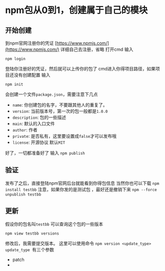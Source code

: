 # npm包从0到1，创建属于自己的模块

## 开始创建
到npm官网注册你的凭证 [https://www.npmjs.com/](https://www.npmjs.com/)
详细自己去注册，省略
打开cmd 输入
```
npm login
```
登陆你注册好的凭证，然后就可以上传你的包了
cmd进入你得项目路径，如果项目还没有创建配置
输入
```
npm init
```
会创建一个文件`package.json`，需要注意下几点

* `name`: 你创建包的名字，不要跟其他人的重复了。
* `version`: 当前版本号，第一次的包一般都是`1.0.0`
* `description`: 包的一些描述
* `main`: 默认的入口文件
* `author`: 作者
* `private`: 是否私有，这里要设置成`false`才可以发布哦
* `license`: 开源协议 默认`MIT`

好了，一切都准备好了
输入
`npm publish`

## 验证
发布了之后，直接登陆npm官网后台就能看到你得包信息
当然你也可以下载
`npm install testbb`
注意，如果你发的是测试包 ，最好还是撤销下来
`npm --force unpublish testbb`

## 更新 
假设你的包名叫`testbb`
可以查询这个包的一些版本
```
npm view testbb versions
```
修改后，我需要提交版本。
这里可以使用命令 `npm version <update_type>`
`update_type `有三个参数
* patch
* 
